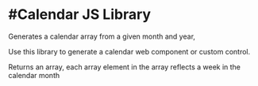 #Calendar JS Library
====================


Generates a calendar array from a given month and year,

Use this library to generate a calendar web component or custom control.

Returns an array, each array element in the array reflects a week in the calendar month



